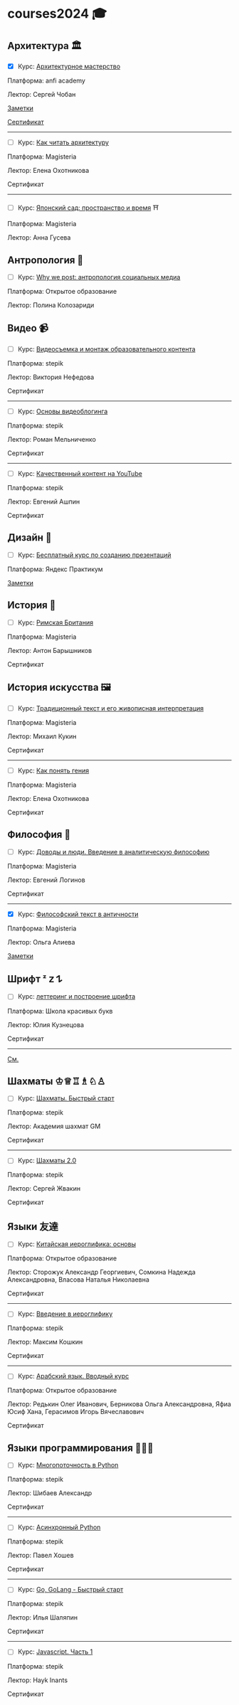 # courses2024 🎓

## Архитектура 🏛️

- [x] Курс: [Архитектурное мастерство](https://anfiacademy.ru/product/arhitektura/arhitekturnoe-masterstvo-2020/)

Платформа: anfi academy

Лектор: Сергей Чобан

[Заметки](Архитектурное-мастерство.md)

[Сертификат](./arch.png)

------

- [ ] Курс: [Как читать архитектуру](https://magisteria.ru/category/how-to-read-architecture)

Платформа: Magisteria

Лектор: Елена Охотникова

Сертификат

-----

- [ ] Курс: [Японский сад: пространство и время](https://magisteria.ru/category/japanese-gardens) ⛩️

Платформа: Magisteria

Лектор: Анна Гусева

## Антропология 👥

- [ ] Курс: [Why we post: антропология социальных медиа](https://openedu.ru/course/hse/WEPOST/)

Платформа: Открытое образование

Лектор: Полина Колозариди

## Видео 📹

- [ ] Курс: [Видеосъемка и монтаж образовательного контента](https://stepik.org/course/131157/)

Платформа: stepik

Лектор: Виктория Нефедова

Сертификат

------

- [ ] Курс: [Основы видеоблогинга](https://stepik.org/course/105244/)

Платформа: stepik

Лектор: Роман Мельниченко

Сертификат

-----

- [ ] Курс: [Качественный контент на YouTube](https://stepik.org/course/100526/)

Платформа: stepik

Лектор: Евгений Ашпин

Сертификат

## Дизайн 🎨

- [ ] Курс: [Бесплатный курс по созданию презентаций](https://start.practicum.yandex/design-presentation/)

Платформа: Яндекс Практикум

[Заметки](Бесплатный-курс-по-созданию-презентаций.md)

## История 🏺

- [ ] Курс: [Римская Британия](https://magisteria.ru/category/roman-britain)

Платформа: Magisteria

Лектор: Антон Барышников

Сертификат

## История искусства 🖼️

- [ ] Курс: [Традиционный текст и его живописная интерпретация](https://magisteria.ru/category/ancient-text-in-painting)

Платформа: Magisteria

Лектор: Михаил Кукин

Сертификат

----

- [ ] Курс: [Как понять гения](https://magisteria.ru/category/why-is-this-a-masterpiece)

Платформа: Magisteria

Лектор: Елена Охотникова

Сертификат

## Философия 🤔

- [ ] Курс: [Доводы и люди. Введение в аналитическую философию](https://magisteria.ru/category/analytic-philosophy)

Платформа: Magisteria

Лектор: Евгений Логинов

Сертификат

-----

- [x] Курс: [Философский текст в античности](https://magisteria.ru/category/philosophic-text)

Платформа: Magisteria

Лектор: Ольга Алиева

[Заметки](Философский-текст-в-античности.md)

## Шрифт ᶻ 𝗓 𐰁

- [ ] Курс: [леттеринг и построение шрифта](https://u0026.ru/lettering)

Платформа: Школа красивых букв

Лектор: Юлия Кузнецова

Сертификат

-----

[См.](https://skillbox.ru/media/design/font-typography-11/)

## Шахматы ♔♕♖♗♘♙

- [ ] Курс: [Шахматы. Быстрый старт](https://stepik.org/course/97699/)

Платформа: stepik

Лектор: Академия шахмат GM

Сертификат

------

- [ ] Курс: [Шахматы 2.0](https://stepik.org/course/10919/)

Платформа: stepik

Лектор: Сергей Жвакин

Сертификат

## Языки 友達

- [ ] Курс: [Китайская иероглифика: основы](https://openedu.ru/course/spbu/HANZI/)

Платформа: Открытое образование

Лектор: Сторожук Александр Георгиевич, Сомкина Надежда Александровна, Власова Наталья Николаевна

Сертификат

----

- [ ] Курс: [Введение в иероглифику](https://stepik.org/course/118632/)

Платформа: stepik

Лектор: Максим Кошкин

Сертификат

------

- [ ] Курс: [Арабский язык. Вводный курс](https://openedu.ru/course/spbu/ARBLNG/)

Платформа: Открытое образование

Лектор: Редькин Олег Иванович, Берникова Ольга Александровна, Яфиа Юсиф Хана, Герасимов Игорь Вячеславович

Сертификат

## Языки программирования 🧑🏼‍💻

- [ ] Курс: [Многопоточность в Python](https://stepik.org/course/172356/)

Платформа: stepik

Лектор: Шибаев Александр

Сертификат

-----

- [ ] Курс: [Асинхронный Python](https://stepik.org/course/170777/)

Платформа: stepik

Лектор: Павел Хошев

Сертификат

------

- [ ] Курс: [Go, GoLang - Быстрый старт](https://stepik.org/course/172721/)

Платформа: stepik

Лектор: Илья Шаляпин

Сертификат

------
- [ ] Курс: [Javascript. Часть 1](https://stepik.org/course/198613/)

Платформа: stepik

Лектор: Hayk Inants

Сертификат

